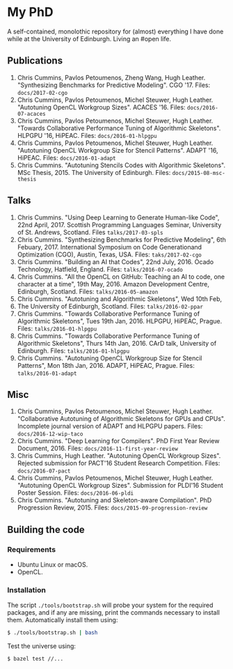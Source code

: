 # My PhD

A self-contained, monolothic repository for (almost) everything I have done while at the University of Edinburgh. Living an #open life.


##  Publications

1. Chris Cummins, Pavlos Petoumenos, Zheng Wang, Hugh Leather. "Synthesizing
   Benchmarks for Predictive Modeling". CGO '17. Files: `docs/2017-02-cgo`
1. Chris Cummins, Pavlos Petoumenos, Michel Steuwer, Hugh Leather. "Autotuning
   OpenCL Workgroup Sizes". ACACES '16. Files: `docs/2016-07-acaces`
1. Chris Cummins, Pavlos Petoumenos, Michel Steuwer, Hugh Leather. "Towards
   Collaborative Performance Tuning of Algorithmic Skeletons". HLPGPU '16,
   HiPEAC. Files: `docs/2016-01-hlpgpu`
1. Chris Cummins, Pavlos Petoumenos, Michel Steuwer, Hugh Leather. "Autotuning
   OpenCL Workgroup Size for Stencil Patterns". ADAPT '16, HiPEAC. Files:
   `docs/2016-01-adapt`
1. Chris Cummins. "Autotuning Stencils Codes with Algorithmic Skeletons". MSc
   Thesis, 2015. The University of Edinburgh. Files: `docs/2015-08-msc-thesis`


## Talks

1. Chris Cummins. "Using Deep Learning to Generate Human-like Code", 22nd April, 2017. Scottish Programming Languages Seminar, University of St. Andrews, Scotland. Files `talks/2017-03-spls`
1. Chris Cummins. "Synthesizing Benchmarks for Predictive Modeling", 6th Febuary, 2017. International Symposium on Code Generationand Optimization (CGO), Austin, Texas, USA. Files: `taks/2017-02-cgo`
1. Chris Cummins. "Building an AI that Codes", 22nd July, 2016.  Ocado
Technology, Hatfield, England. Files: `talks/2016-07-ocado`
1. Chris Cummins. "All the OpenCL on GitHub: Teaching an AI to code, one
character at a time", 19th May, 2016. Amazon Development Centre,
Edinburgh, Scotland. Files: `talks/2016-05-amazon`
1. Chris Cummins. "Autotuning and Algorithmic Skeletons", Wed 10th Feb,
2016. The University of Edinburgh, Scotland. Files: `talks/2016-02-ppar`
1. Chris Cummins. "Towards Collaborative Performance Tuning of
Algorithmic Skeletons", Tues 19th Jan, 2016. HLPGPU, HiPEAC, Prague. Files: `talks/2016-01-hlpgpu`
1. Chris Cummins. "Towards Collaborative Performance Tuning of
Algorithmic Skeletons", Thurs 14th Jan, 2016. CArD talk, University of
Edinburgh. Files: `talks/2016-01-hlpgpu`
1. Chris Cummins. "Autotuning OpenCL Workgroup Size for Stencil
Patterns", Mon 18th Jan, 2016. ADAPT, HiPEAC, Prague. Files: `talks/2016-01-adapt`


## Misc

1. Chris Cummins, Pavlos Petoumenos, Michel Steuwer, Hugh Leather.
   "Collaborative Autotuning of Algorithmic Skeletons for GPUs and CPUs".
   Incomplete journal version of ADAPT and HLPGPU papers. Files:
   `docs/2016-12-wip-taco`
1. Chris Cummins. "Deep Learning for Compilers". PhD First Year Review
   Document, 2016. Files: `docs/2016-11-first-year-review`
1. Chris Cummins, Hugh Leather. "Autotuning OpenCL Workgroup Sizes". Rejected
   submission for PACT'16 Student Research Competition. Files:
   `docs/2016-07-pact`
1. Chris Cummins, Pavlos Petoumenos, Michel Steuwer, Hugh Leather. "Autotuning
   OpenCL Workgroup Sizes". Submission for PLDI'16 Student Poster Session.
   Files: `docs/2016-06-pldi`
1. Chris Cummins. "Autotuning and Skeleton-aware Compilation". PhD Progression
   Review, 2015. Files: `docs/2015-09-progression-review`


## Building the code

### Requirements

* Ubuntu Linux or macOS.
* OpenCL.


### Installation

The script `./tools/bootstrap.sh` will probe your system for the required packages, and if any are missing, print the commands necessary to install them. Automatically install them using:

```sh
$ ./tools/bootstrap.sh | bash
```

Test the universe using:

```
$ bazel test //...
```
